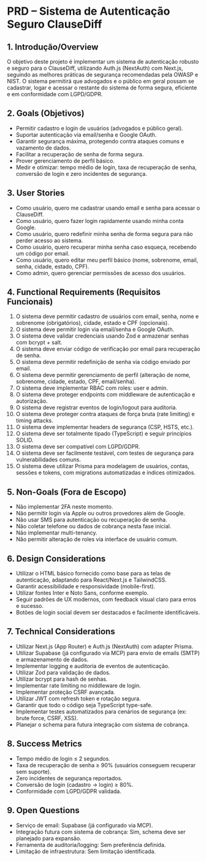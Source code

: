 # PRD – Sistema de Autenticação Seguro ClauseDiff

## 1. Introdução/Overview

O objetivo deste projeto é implementar um sistema de autenticação robusto e seguro para o ClauseDiff, utilizando Auth.js (NextAuth) com Next.js, seguindo as melhores práticas de segurança recomendadas pela OWASP e NIST. O sistema permitirá que advogados e o público em geral possam se cadastrar, logar e acessar o restante do sistema de forma segura, eficiente e em conformidade com LGPD/GDPR.

## 2. Goals (Objetivos)

- Permitir cadastro e login de usuários (advogados e público geral).
- Suportar autenticação via email/senha e Google OAuth.
- Garantir segurança máxima, protegendo contra ataques comuns e vazamento de dados.
- Facilitar a recuperação de senha de forma segura.
- Prover gerenciamento de perfil básico.
- Medir e otimizar: tempo médio de login, taxa de recuperação de senha, conversão de login e zero incidentes de segurança.

## 3. User Stories

- Como usuário, quero me cadastrar usando email e senha para acessar o ClauseDiff.
- Como usuário, quero fazer login rapidamente usando minha conta Google.
- Como usuário, quero redefinir minha senha de forma segura para não perder acesso ao sistema.
- Como usuário, quero recuperar minha senha caso esqueça, recebendo um código por email.
- Como usuário, quero editar meu perfil básico (nome, sobrenome, email, senha, cidade, estado, CPF).
- Como admin, quero gerenciar permissões de acesso dos usuários.

## 4. Functional Requirements (Requisitos Funcionais)

1. O sistema deve permitir cadastro de usuários com email, senha, nome e sobrenome (obrigatórios), cidade, estado e CPF (opcionais).
2. O sistema deve permitir login via email/senha e Google OAuth.
3. O sistema deve validar credenciais usando Zod e armazenar senhas com bcrypt + salt.
4. O sistema deve enviar código de verificação por email para recuperação de senha.
5. O sistema deve permitir redefinição de senha via código enviado por email.
6. O sistema deve permitir gerenciamento de perfil (alteração de nome, sobrenome, cidade, estado, CPF, email/senha).
7. O sistema deve implementar RBAC com roles: user e admin.
8. O sistema deve proteger endpoints com middleware de autenticação e autorização.
9. O sistema deve registrar eventos de login/logout para auditoria.
10. O sistema deve proteger contra ataques de força bruta (rate limiting) e timing attacks.
11. O sistema deve implementar headers de segurança (CSP, HSTS, etc.).
12. O sistema deve ser totalmente tipado (TypeScript) e seguir princípios SOLID.
13. O sistema deve ser compatível com LGPD/GDPR.
14. O sistema deve ser facilmente testável, com testes de segurança para vulnerabilidades comuns.
15. O sistema deve utilizar Prisma para modelagem de usuários, contas, sessões e tokens, com migrations automatizadas e índices otimizados.

## 5. Non-Goals (Fora de Escopo)

- Não implementar 2FA neste momento.
- Não permitir login via Apple ou outros provedores além de Google.
- Não usar SMS para autenticação ou recuperação de senha.
- Não coletar telefone ou dados de cobrança nesta fase inicial.
- Não implementar multi-tenancy.
- Não permitir alteração de roles via interface de usuário comum.

## 6. Design Considerations

- Utilizar o HTML básico fornecido como base para as telas de autenticação, adaptando para React/Next.js e TailwindCSS.
- Garantir acessibilidade e responsividade (mobile-first).
- Utilizar fontes Inter e Noto Sans, conforme exemplo.
- Seguir padrões de UX modernos, com feedback visual claro para erros e sucesso.
- Botões de login social devem ser destacados e facilmente identificáveis.

## 7. Technical Considerations

- Utilizar Next.js (App Router) e Auth.js (NextAuth) com adapter Prisma.
- Utilizar Supabase (já configurado via MCP) para envio de emails (SMTP) e armazenamento de dados.
- Implementar logging e auditoria de eventos de autenticação.
- Utilizar Zod para validação de dados.
- Utilizar bcrypt para hash de senhas.
- Implementar rate limiting no middleware de login.
- Implementar proteção CSRF avançada.
- Utilizar JWT com refresh token e rotação segura.
- Garantir que todo o código seja TypeScript type-safe.
- Implementar testes automatizados para cenários de segurança (ex: brute force, CSRF, XSS).
- Planejar o schema para futura integração com sistema de cobrança.

## 8. Success Metrics

- Tempo médio de login ≤ 2 segundos.
- Taxa de recuperação de senha ≥ 90% (usuários conseguem recuperar sem suporte).
- Zero incidentes de segurança reportados.
- Conversão de login (cadastro → login) ≥ 80%.
- Conformidade com LGPD/GDPR validada.

## 9. Open Questions

- Serviço de email: Supabase (já configurado via MCP).
- Integração futura com sistema de cobrança: Sim, schema deve ser planejado para expansão.
- Ferramenta de auditoria/logging: Sem preferência definida.
- Limitação de infraestrutura: Sem limitação identificada. 